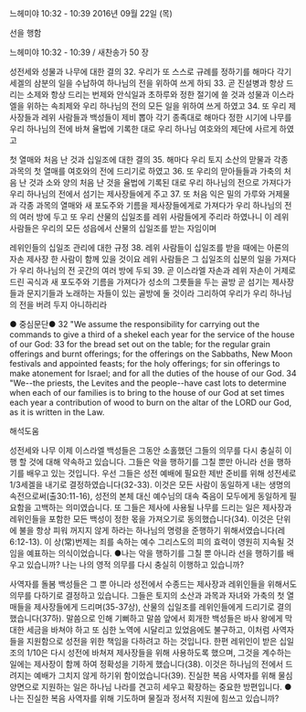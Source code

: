 느헤미야 10:32 - 10:39 
2016년 09월 22일 (목)

선을 행함



느헤미야 10:32 - 10:39 / 새찬송가 50 장


성전세와 성물과 나무에 대한 결의
32. 우리가 또 스스로 규례를 정하기를 해마다 각기 세겔의 삼분의 일을 수납하여 하나님의 전을 위하여 쓰게 하되 
33. 곧 진설병과 항상 드리는 소제와 항상 드리는 번제와 안식일과 초하루와 정한 절기에 쓸 것과 성물과 이스라엘을 위하는 속죄제와 우리 하나님의 전의 모든 일을 위하여 쓰게 하였고 
34. 또 우리 제사장들과 레위 사람들과 백성들이 제비 뽑아 각기 종족대로 해마다 정한 시기에 나무를 우리 하나님의 전에 바쳐 율법에 기록한 대로 우리 하나님 여호와의 제단에 사르게 하였고 

첫 열매와 처음 난 것과 십일조에 대한 결의
35. 해마다 우리 토지 소산의 맏물과 각종 과목의 첫 열매를 여호와의 전에 드리기로 하였고 
36. 또 우리의 맏아들들과 가축의 처음 난 것과 소와 양의 처음 난 것을 율법에 기록된 대로 우리 하나님의 전으로 가져다가 우리 하나님의 전에서 섬기는 제사장들에게 주고 
37. 또 처음 익은 밀의 가루와 거제물과 각종 과목의 열매와 새 포도주와 기름을 제사장들에게로 가져다가 우리 하나님의 전의 여러 방에 두고 또 우리 산물의 십일조를 레위 사람들에게 주리라 하였나니 이 레위 사람들은 우리의 모든 성읍에서 산물의 십일조를 받는 자임이며 

레위인들의 십일조 관리에 대한 규정
38. 레위 사람들이 십일조를 받을 때에는 아론의 자손 제사장 한 사람이 함께 있을 것이요 레위 사람들은 그 십일조의 십분의 일을 가져다가 우리 하나님의 전 곳간의 여러 방에 두되 
39. 곧 이스라엘 자손과 레위 자손이 거제로 드린 곡식과 새 포도주와 기름을 가져다가 성소의 그릇들을 두는 골방 곧 섬기는 제사장들과 문지기들과 노래하는 자들이 있는 골방에 둘 것이라 그리하여 우리가 우리 하나님의 전을 버려 두지 아니하리라 

● 중심문단● 32 "We assume the responsibility for carrying out the commands to give a third of a shekel each year for the service of the house of our God: 33 for the bread set out on the table; for the regular grain offerings and burnt offerings; for the offerings on the Sabbaths, New Moon festivals and appointed feasts; for the holy offerings; for sin offerings to make atonement for Israel; and for all the duties of the house of our God. 34 "We--the priests, the Levites and the people--have cast lots to determine when each of our families is to bring to the house of our God at set times each year a contribution of wood to burn on the altar of the LORD our God, as it is written in the Law.

해석도움





성전세와 나무
이제 이스라엘 백성들은 그동안 소홀했던 그들의 의무를 다시 충실히 이행 할 것에 대해 약속하고 있습니다. 그들은 악을 행하기를 그칠 뿐만 아니라 선을 행하기를 배우고 있는 것입니다. 우선 그들은 성전 예배에 필요한 제반 준비를 위해 성전세로 1/3세겔을 내기로 결정하였습니다(32-33). 이것은 모든 사람이 동일하게 내는 생명의 속전으로써(출30:11-16), 성전의 본체 대신 예수님의 대속 죽음이 모두에게 동일하게 필요함을 고백하는 의미였습니다. 또 그들은 제사에 사용될 나무를 드리는 일은 제사장과 레위인들을 포함한 모든 백성이 정한 몫을 가져오기로 동의했습니다(34). 이것은 단위에 불을 항상 피워 꺼지지 않게 하라는 하나님의 명령을 준행하기 위해서였습니다(레6:12-13). 이 상(常)번제는 죄를 속하는 예수 그리스도의 피의 효력이 영원히 지속될 것임을 예표하는 의식이었습니다.
●나는 악을 행하기를 그칠 뿐 아니라 선을 행하기를 배우고 있습니까? 나는 나의 영적 의무를 다시 충실히 이행하고 있습니까?


사역자를 돌봄
백성들은 그 뿐 아니라 성전에서 수종드는 제사장과 레위인들을 위해서도 의무를 다하기로 결정하고 있습니다. 그들은 토지의 소산과 과목과 자녀와 가축의 첫 열매들을 제사장들에게 드리며(35-37상), 산물의 십일조를 레위인들에게 드리기로 결의했습니다(37하). 말씀으로 인해 기뻐하고 말씀 앞에서 회개한 백성들은 바사 왕에게 막대한 세금을 바쳐야 하고 또 심한 노역에 시달리고 있었음에도 불구하고, 이처럼 사역자들을 지원함으로 성전을 위한 책임을 다하려고 하는 것입니다. 한편 레위인이 받은 십일조의 1/10은 다시 성전에 바쳐져 제사장들을 위해 사용하도록 했으며, 그것을 계수하는 일에는 제사장이 함께 하여 정확성을 기하게 했습니다(38). 이것은 하나님의 전에서 드려지는 예배가 그치지 않게 하기위 함이었습니다(39). 진실한 복음 사역자를 위해 물심양면으로 지원하는 일은 하나님 나라를 견고히 세우고 확장하는 중요한 방편입니다.
●나는 진실한 복음 사역자를 위해 기도하며 물질과 정서적 지원에 힘쓰고 있습니까?
